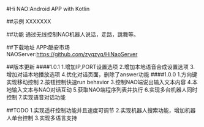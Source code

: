 #Hi NAO:Android APP with Kotlin

##示例
XXXXXXX

##功能
    通过无线控制NAO机器人说话，走路，跳舞等。

##下载地址
    APP:酷安市场
    NAOServer:https://github.com/zyqzyq/HiNaoServer
    
##版本更新
####1.0.1
    1.增加IP,PORT设置选项
    2.增加本地语音合成设置选项
    3.增加对话本地播放选项
    4.优化对话页面，删除了answer功能
####1.0.0
    1.方向键实现移动控制
    2.按钮控制快速run behavior
    3.控制NAO端说出输入文本内容
    4.本地输入文本与NAO对话互动
    5.获取NAO端程序列表并执行
    6.实现多台机器人同时控制
    7.实现语音对话功能
    
##TODO
    1.实现遥杆控制功能并且速度可调节
    2.实现机器人搜索功能，增加机器人单台控制
    3.实现多语言支持